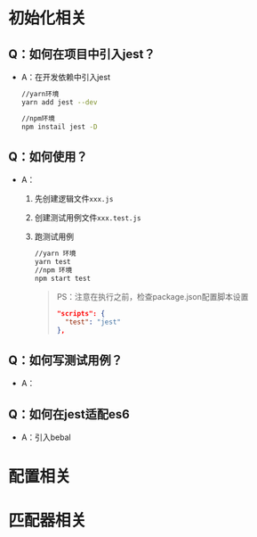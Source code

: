 # 初始化相关

## Q：如何在项目中引入jest？

* A：在开发依赖中引入jest

  ````bash
  //yarn环境
  yarn add jest --dev
  
  //npm环境
  npm instail jest -D
  ````

## Q：如何使用？

* A：

  1. 先创建逻辑文件`xxx.js`

  2. 创建测试用例文件`xxx.test.js`

  3. 跑测试用例

     ````bash
     //yarn 环境
     yarn test
     //npm 环境
     npm start test
     ````

     > PS：注意在执行之前，检查package.json配置脚本设置
     >
     > ````json
     > "scripts": {
     >   "test": "jest"
     > },
     > ````

## Q：如何写测试用例？

* A：

##  Q：如何在jest适配es6

* A：引入bebal

# 配置相关

# 匹配器相关

